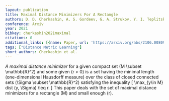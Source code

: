 ```yaml
---
layout: publication
title: Maximal Distance Minimizers For A Rectangle
authors: D. D. Cherkashin, A. S. Gordeev, G. A. Strukov, Y. I. Teplitskaya
conference: Arxiv
year: 2021
bibkey: cherkashin2021maximal
citations: 0
additional_links: [{name: Paper, url: 'https://arxiv.org/abs/2106.00809'}]
tags: ["Distance Metric Learning"]
short_authors: Cherkashin et al.
---
```

*A maximal distance minimizer* for a given compact set \(M \subset
\mathbb\{R\}^2\) and some given \(r > 0\) is a set having the minimal length
(one-dimensional Hausdorff measure) over the class of closed connected sets
\(\Sigma \subset \mathbb\{R\}^2\) satisfying the inequality \[ \max_\{y\in M\} dist
(y, \Sigma) \leq r. \] This paper deals with the set of maximal distance
minimizers for a rectangle \(M\) and small enough \(r\).
